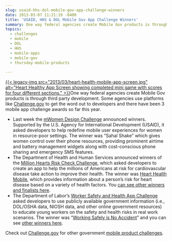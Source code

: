 ```yaml
---
slug: usaid-hhs-dol-mobile-gov-app-challenge-winners
date: 2013-03-07 11:21:19 -0400
title: 'USAID, HHS & DOL Mobile Gov App Challenge Winners'
summary: One way federal agencies create Mobile Gov products is through third party development. Some agencies use platforms like Challenge.gov to get the word out to developers and there have been 3 mobile app challenge awards so far this
topics:
  - challenges
  - mobile
  - DOL
  - HHS
  - mobile-apps
  - mobile-gov
  - thursday-mobile-products
  
---
```


[{{< legacy-img src="2013/03/heart-health-mobile-app-screen.jpg" alt="Heart Healthy App Screen showing completed mini game with scores for four different sections." >}}](https://s3.amazonaws.com/digitalgov/_legacy-img/2013/03/heart-health-mobile-app-screen.jpg)One way federal agencies create Mobile Gov products is through third party development. Some agencies use platforms like [Challenge.gov](http://challenge.gov/) to get the word out to developers and there have been 3 mobile app challenge awards so far this year.

  * Last week the [mWomen Design Challenge](http://www.usaid.gov/news-information/press-releases/usaid-and-partners-announce-winners-gsma-mwomen-design-challenge) announced winners. Supported by the U.S. Agency for International Development (USAID), it asked developers to help redefine mobile user experiences for women in resource-poor settings. The winner was &#8220;Sahal Shake&#8221; which gives women control over their phone resources, providing prominent airtime and battery management widgets along with cost-conscious phone sharing and emergency SMS features.
  * The Department of Health and Human Services announced winners of the [Million Hearts Risk Check Challenge](http://challenge.gov/ONC/398-the-million-hearts-risk-check-challenge), which asked developers to create an app to help the millions of Americans at risk for cardiovascular disease take action to improve their health. The winner was [Heart Health Mobile](http://www.hhs.gov/news/press/2013pres/02/20130214a.html), which provides information about a person&#8217;s risk for heart disease based on a variety of health factors. You [can see other winners and finalists here](http://challenge.gov/ONC/398-the-million-hearts-risk-check-challenge).
  * The Department of Labor&#8217;s [Worker Safety and Health App Challenge](http://workersafetyhealth.challenge.gov/) asked developers to use publicly available government information (i.e., DOL/OSHA data, NIOSH data, and other online government resources) to educate young workers on the safety and health risks in real work scenarios. The winner was &#8220;[Working Safely is No Accident](http://workersafetyhealth.challenge.gov/submissions/9788-working-safely-is-no-accident)&#8221; and you can see [other winners here](http://workersafetyhealth.challenge.gov/).

Check out [Challenge.gov](http://challenge.gov/) for other government [mobile product challenges](http://challenge.gov/search?utf8=%E2%9C%93&terms=mobile).